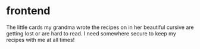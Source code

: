 # frontend
The little cards my grandma wrote the recipes on in her beautiful cursive are getting lost or are hard to read. I need somewhere secure to keep my recipes with me at all times!
